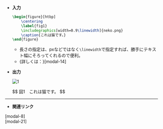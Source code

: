 <!-- 11 -->
<!--図挿入(figure環境)-->

- **入力**
    
    ```latex
    \begin{figure}[htbp]
    	\centering
    	\label{fig1}
    	\includegraphics[width=0.9\linewidth]{neko.png}
    	\caption{これは猫です。}
    \end{figure}
    ```
    
    - 長さの指定は、pxなどではなく`\linewidth`で指定すれば、勝手にテキスト幅にそろってくれるので便利。
    - 
        <div class="related-link-wrapper">
            {詳しくは：}[modal-14]<!--長さの単位-->
        </div>
- **出力**
    
    ![1](./CheatSheet/figure-insertion/neko.png)
    
    <div>
    $$
    図1　これは猫です。
    $$
    </div>

---

- **関連リンク**
<div class="related-link-wrapper">
    [modal-8]<!--好きな位置に図表を配置(floatパッケージ)--><br>
    [modal-21]<!--(マクロ)シンプルに図を貼る-->
</div>
